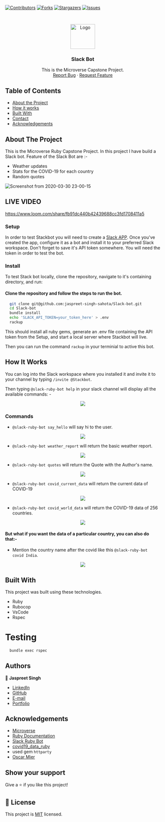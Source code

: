 <!--
*** Thanks for checking out this README Template. If you have a suggestion that would
*** make this better, please fork the repo and create a pull request or simply open
*** an issue with the tag "enhancement".
*** Thanks again! Now go create something AMAZING! :D
-->

<!-- PROJECT SHIELDS -->
<!--
*** I'm using markdown "reference style" links for readability.
*** Reference links are enclosed in brackets [ ] instead of parentheses ( ).
*** See the bottom of this document for the declaration of the reference variables
*** for contributors-url, forks-url, etc. This is an optional, concise syntax you may use.
*** https://www.markdownguide.org/basic-syntax/#reference-style-links
-->
[![Contributors][contributors-shield]][contributors-url]
[![Forks][forks-shield]][forks-url]
[![Stargazers][stars-shield]][stars-url]
[![Issues][issues-shield]][issues-url]

<!-- PROJECT LOGO -->
<br />
<p align="center">
  <a href="https://github.com/jaspreet-singh-sahota/Slack-bot">
    <img src="https://course_report_production.s3.amazonaws.com/rich/rich_files/rich_files/5726/s300/icon-white-on-murple-copy.png" alt="Logo" width="80" height="80">
  </a>

  <h3 align="center">Slack Bot</h3>

  <p align="center">
    This is the Microverse Capstone Project.
    <br />
    <a href="https://github.com/jaspreet-singh-sahota/Slack-bot/issues">Report Bug</a>
    ·
    <a href="https://github.com/jaspreet-singh-sahota/Slack-bot/issues">Request Feature</a>
  </p>
</p>

<!-- TABLE OF CONTENTS -->
## Table of Contents

* [About the Project](#about-the-project)
* [How it works](#How-it-works)
* [Built With](#built-with)
* [Contact](#Authors)
* [Acknowledgements](#acknowledgements)

<!-- ABOUT THE PROJECT -->
## About The Project

This is the Microverse Ruby Capstone Project. In this project I have build a Slack bot.
Feature of the Slack Bot are :- 
- Weather updates
- Stats for the COVID-19 for each country 
- Random quotes

![Screenshot from 2020-03-30 23-00-15](https://user-images.githubusercontent.com/55361440/77943151-64ee5780-72da-11ea-8595-793b3497fb28.png)

## LIVE VIDEO 

https://www.loom.com/share/fb91dc440b42439688cc3fd1708411a5


### Setup

In order to test Stackbot you will need to create a [Slack APP](https://slack.com/create#email). Once you've created the app, configure it as a bot and install it to your preferred Slack workspace. Don't forget to save it's API token somewhere. You will need the token in order to test the bot.

### Install

To test Stack bot locally, clone the repository, navigate to it's containing directory, and run:

#### Clone the repository and follow the steps to run the bot.
```bash
  git clone git@github.com:jaspreet-singh-sahota/Slack-bot.git
  cd Slack-bot
  bundle install
  echo 'SLACK_API_TOKEN=your_token_here' > .env
  rackup
```
This should install all ruby gems, generate an .env file containing the API token from the Setup, and start a local server where Stackbot will live.

Then you can run the command `rackup` in your terminial to active this bot.

<!-- HOW IT WORKS -->

## How It Works

You can log into the Slack workspace where you installed it and invite it to your channel by typing `/invite @Stackbot`. 

Then typing `@slack-ruby-bot help` in your slack channel will display all the available commands: -

<p align="center"> <img src="https://user-images.githubusercontent.com/55361440/77954409-32e5f100-72ec-11ea-8685-3e60d35f3ccb.png" </p>

### Commands

- `@slack-ruby-bot say_hello` will say hi to the user.

<p align="center"> <img src="https://user-images.githubusercontent.com/55361440/77954628-8a845c80-72ec-11ea-86a1-57eaa01e1cc4.png"> </p>

 - `@slack-ruby-bot weather_report` will return the basic weather report.
 
 <p align="center"> <img src="https://user-images.githubusercontent.com/55361440/77966091-03d97a80-7300-11ea-9ad1-41b424d6646a.png" </p>

- `@slack-ruby-bot quotes` will return the Quote with the Author's name.

<p align="center"> <img src="https://user-images.githubusercontent.com/55361440/77966321-692d6b80-7300-11ea-8f0c-dde09cd097cc.png" </p>

- `@slack-ruby-bot covid_current_data` will return the current data of COVID-19

<p align="center"> 
<img src="https://user-images.githubusercontent.com/55361440/77966774-549da300-7301-11ea-94cf-0a4f7245cdf3.png" </p>

- `@slack-ruby-bot covid_world_data` will return the COVID-19 data of 256 countries.

<p align="center"> <img src="https://user-images.githubusercontent.com/55361440/77966925-af36ff00-7301-11ea-83ce-f7b0d02cd3b4.png" </p>



#### But what if you want the data of a particular country, you can also do that:-

- Mention the country name after the covid like this `@slack-ruby-bot covid India`.
<p align="center"> <img src="https://user-images.githubusercontent.com/55361440/77967396-a561cb80-7302-11ea-8ddc-855d15a4db85.png"  </p> 

<!-- BUILD WITH -->
## Built With

This project was built using these technologies.
* Ruby
* Rubocop
* VsCode
* Rspec 

# Testing

```bash
  bundle exec rspec
```

<!-- CONTACT -->
## Authors

👤 **Jaspreet Singh** 
    
- [LinkedIn](https://www.linkedin.com/in/jaspreet-singh-a28286146/)
- [GitHub](https://github.com/jaspreet-singh-sahota)
- [E-mail](jaspreetsinghjassi01@gmail.com)
- [Portfolio](https://jaspreet-singh-portfolio.netlify.app/)

<!-- ACKNOWLEDGEMENTS -->
## Acknowledgements
* [Microverse](https://www.microverse.org/)
* [Ruby Documentation](https://www.ruby-lang.org/en/documentation/)
* [Slack Ruby Bot](https://github.com/slack-ruby/slack-ruby-bot)
* [covid19_data_ruby](https://github.com/jaerodyne/covid19-data-ruby)
* used gem `httparty`
* [Oscar Mier](https://github.com/voscarmv)

## Show your support

Give a ⭐️ if you like this project!

<!-- MARKDOWN LINKS & IMAGES -->
<!-- https://www.markdownguide.org/basic-syntax/#reference-style-links -->
[contributors-shield]: https://img.shields.io/github/contributors/jaspreet-singh-sahota/Slack-bot.svg?style=flat-square
[contributors-url]: https://github.com/jaspreet-singh-sahota/Slack-bot/graphs/contributors
[forks-shield]: https://img.shields.io/github/forks/rammazzoti2000/tic-toc-toe.svg?style=flat-square
[forks-url]: https://github.com/jaspreet-singh-sahota/Slack-bot/network/members
[stars-shield]: https://img.shields.io/github/stars/rammazzoti2000/tic-toc-toe.svg?style=flat-square
[stars-url]: https://github.com/jaspreet-singh-sahota/Slack-bot/stargazers
[issues-shield]: https://img.shields.io/github/issues/rammazzoti2000/tic-toc-toe.svg?style=flat-square
[issues-url]: https://github.com/jaspreet-singh-sahota/Slack-bot/issues

## 📝 License

This project is [MIT](https://opensource.org/licenses/MIT) licensed.
